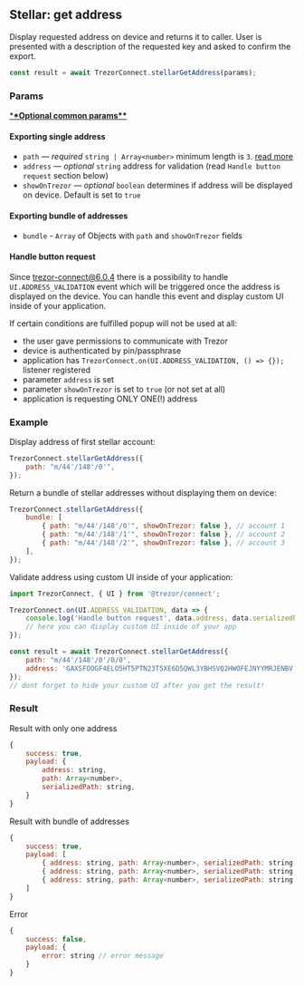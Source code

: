 ## Stellar: get address

Display requested address on device and returns it to caller. User is presented with a description of the requested key and asked to confirm the export.

```javascript
const result = await TrezorConnect.stellarGetAddress(params);
```

### Params

[\***\*Optional common params\*\***](commonParams.md)

#### Exporting single address

-   `path` — _required_ `string | Array<number>` minimum length is `3`. [read more](path.md)
-   `address` — _optional_ `string` address for validation (read `Handle button request` section below)
-   `showOnTrezor` — _optional_ `boolean` determines if address will be displayed on device. Default is set to `true`

#### Exporting bundle of addresses

-   `bundle` - `Array` of Objects with `path` and `showOnTrezor` fields

#### Handle button request

Since trezor-connect@6.0.4 there is a possibility to handle `UI.ADDRESS_VALIDATION` event which will be triggered once the address is displayed on the device.
You can handle this event and display custom UI inside of your application.

If certain conditions are fulfilled popup will not be used at all:

-   the user gave permissions to communicate with Trezor
-   device is authenticated by pin/passphrase
-   application has `TrezorConnect.on(UI.ADDRESS_VALIDATION, () => {});` listener registered
-   parameter `address` is set
-   parameter `showOnTrezor` is set to `true` (or not set at all)
-   application is requesting ONLY ONE(!) address

### Example

Display address of first stellar account:

```javascript
TrezorConnect.stellarGetAddress({
    path: "m/44'/148'/0'",
});
```

Return a bundle of stellar addresses without displaying them on device:

```javascript
TrezorConnect.stellarGetAddress({
    bundle: [
        { path: "m/44'/148'/0'", showOnTrezor: false }, // account 1
        { path: "m/44'/148'/1'", showOnTrezor: false }, // account 2
        { path: "m/44'/148'/2'", showOnTrezor: false }, // account 3
    ],
});
```

Validate address using custom UI inside of your application:

```javascript
import TrezorConnect, { UI } from '@trezor/connect';

TrezorConnect.on(UI.ADDRESS_VALIDATION, data => {
    console.log('Handle button request', data.address, data.serializedPath);
    // here you can display custom UI inside of your app
});

const result = await TrezorConnect.stellarGetAddress({
    path: "m/44'/148'/0'/0/0",
    address: 'GAXSFOOGF4ELO5HT5PTN23T5XE6D5QWL3YBHSVQ2HWOFEJNYYMRJENBV',
});
// dont forget to hide your custom UI after you get the result!
```

### Result

Result with only one address

```javascript
{
    success: true,
    payload: {
        address: string,
        path: Array<number>,
        serializedPath: string,
    }
}
```

Result with bundle of addresses

```javascript
{
    success: true,
    payload: [
        { address: string, path: Array<number>, serializedPath: string }, // account 1
        { address: string, path: Array<number>, serializedPath: string }, // account 2
        { address: string, path: Array<number>, serializedPath: string }, // account 3
    ]
}
```

Error

```javascript
{
    success: false,
    payload: {
        error: string // error message
    }
}
```

